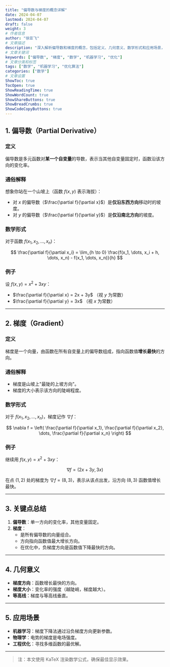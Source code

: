 ```yaml
---
title: "偏导数与梯度的概念详解"
date: 2024-04-07
lastmod: 2024-04-07
draft: false
weight: 3
# 作者信息
author: "徐亚飞"
# 文章描述
description: "深入解析偏导数和梯度的概念，包括定义、几何意义、数学形式和应用场景，帮助读者理解这些重要的数学概念"
# 文章关键词
keywords: ["偏导数", "梯度", "数学", "机器学习", "优化"]
# 文章分类和标签
tags: ["数学", "机器学习", "优化算法"]
categories: ["数学"]
# 文章设置
ShowToc: true
TocOpen: true
ShowReadingTime: true
ShowWordCount: true
ShowShareButtons: true
ShowBreadCrumbs: true
ShowCodeCopyButtons: true
---
```


## 1. 偏导数（Partial Derivative）

### 定义
偏导数是多元函数对**某一个自变量**的导数，表示当其他自变量固定时，函数沿该方向的变化率。

### 通俗解释
想象你站在一个山坡上（函数 $f(x,y)$ 表示海拔）：
- 对 $x$ 的偏导数（$\frac{\partial f}{\partial x}$）是**仅沿东西方向**移动时的坡度。
- 对 $y$ 的偏导数（$\frac{\partial f}{\partial y}$）是**仅沿南北方向**的坡度。

### 数学形式
对于函数 $f(x_1, x_2, \dots, x_n)$：

$$
\frac{\partial f}{\partial x_i} = \lim_{h \to 0} \frac{f(x_1, \dots, x_i + h, \dots, x_n) - f(x_1, \dots, x_n)}{h}
$$

### 例子
设 $f(x,y) = x^2 + 3xy$：
- $\frac{\partial f}{\partial x} = 2x + 3y$ （视 $y$ 为常数）
- $\frac{\partial f}{\partial y} = 3x$ （视 $x$ 为常数）

---

## 2. 梯度（Gradient）

### 定义
梯度是一个向量，由函数在所有自变量上的偏导数组成，指向函数值**增长最快**的方向。

### 通俗解释
- 梯度是山坡上"最陡的上坡方向"。
- 梯度的大小表示该方向的陡峭程度。

### 数学形式
对于 $f(x_1, x_2, \dots, x_n)$，梯度记作 $\nabla f$：

$$
\nabla f = \left( \frac{\partial f}{\partial x_1}, \frac{\partial f}{\partial x_2}, \dots, \frac{\partial f}{\partial x_n} \right)
$$

### 例子
继续用 $f(x,y) = x^2 + 3xy$：

$$
\nabla f = \left( 2x + 3y, 3x \right)
$$

在点 $(1, 2)$ 处的梯度为 $\nabla f = (8, 3)$，表示从该点出发，沿方向 $(8, 3)$ 函数值增长最快。

---

## 3. 关键点总结
1. **偏导数**：单一方向的变化率，其他变量固定。
2. **梯度**：
   - 是所有偏导数的向量组合。
   - 方向指向函数值最大增长方向。
   - 在优化中，负梯度方向是函数值下降最快的方向。

---

## 4. 几何意义
- **梯度方向**：函数增长最快的方向。
- **梯度大小**：变化率的强度（越陡峭，梯度越大）。
- **等高线**：梯度与等高线垂直。

---

## 5. 应用场景
- **机器学习**：梯度下降法通过沿负梯度方向更新参数。
- **物理学**：电势的梯度是电场强度。
- **工程优化**：寻找多维函数的最优解。

---

> 注：本文使用 KaTeX 渲染数学公式，确保最佳显示效果。 